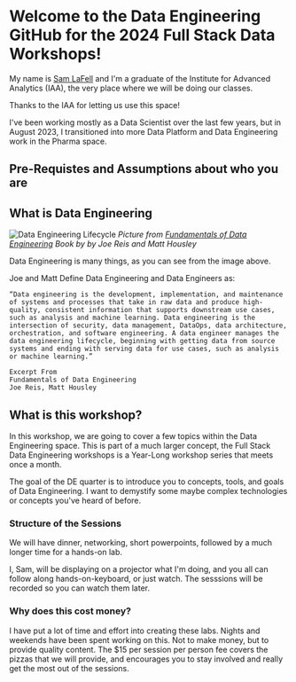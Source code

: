 # Welcome to the Data Engineering GitHub for the 2024 Full Stack Data Workshops!

My name is [Sam LaFell](https://www.linkedin.com/in/samlafell/) and I'm a graduate of the Institute for Advanced Analytics (IAA), the very place where we will be doing our classes.

Thanks to the IAA for letting us use this space!

I've been working mostly as a Data Scientist over the last few years, but in August 2023, I transitioned into more Data Platform and Data Engineering work in the Pharma space.

## Pre-Requistes and Assumptions about who you are

## What is Data Engineering
![Data Engineering Lifecycle](https://miro.medium.com/v2/resize:fit:600/1*1t2zah1TG5_FCu0nTwkKtg.png) _Picture from [Fundamentals of Data Engineering](https://www.amazon.com/Fundamentals-Data-Engineering-Robust-Systems/dp/1098108302/ref=sr_1_1?hvadid=676976511340&hvdev=c&hvlocphy=9009673&hvnetw=g&hvqmt=e&hvrand=11237717600805968549&hvtargid=kwd-902459765949&hydadcr=22134_13517537&keywords=fundamentals+of+data+engineering&qid=1700363631&sr=8-1) Book by by Joe Reis and Matt Housley_

Data Engineering is many things, as you can see from the image above.

Joe and Matt Define Data Engineering and Data Engineers as:
```
“Data engineering is the development, implementation, and maintenance of systems and processes that take in raw data and produce high-quality, consistent information that supports downstream use cases, such as analysis and machine learning. Data engineering is the intersection of security, data management, DataOps, data architecture, orchestration, and software engineering. A data engineer manages the data engineering lifecycle, beginning with getting data from source systems and ending with serving data for use cases, such as analysis or machine learning.”

Excerpt From
Fundamentals of Data Engineering
Joe Reis, Matt Housley
```
## What is this workshop?

In this workshop, we are going to cover a few topics within the Data Engineering space. This is part of a much larger concept, the Full Stack Data Engineering workshops is a Year-Long workshop series that meets once a month.

The goal of the DE quarter is to introduce you to concepts, tools, and goals of Data Engineering. I want to demystify some maybe complex technologies or concepts you've heard of before.

### Structure of the Sessions
We will have dinner, networking, short powerpoints, followed by a much longer time for a hands-on lab.

I, Sam, will be displaying on a projector what I'm doing, and you all can follow along hands-on-keyboard, or just watch. The sesssions will be recorded so you can watch them later.

### Why does this cost money?
I have put a lot of time and effort into creating these labs. Nights and weekends have been spent working on this. Not to make money, but to provide quality content. The $15 per session per person fee covers the pizzas that we will provide, and encourages you to stay involved and really get the most out of the sessions.

